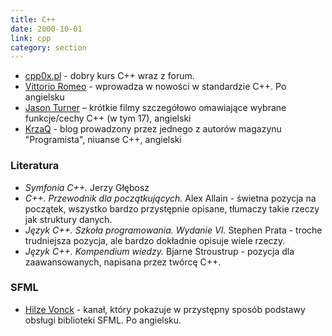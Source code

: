```yaml
---
title: C++
date: 2000-10-01
link: cpp
category: section
---
```


*   [cpp0x.pl](http://cpp0x.pl/) - dobry kurs C++ wraz z forum.
*   [Vittorio Romeo](https://www.youtube.com/channel/UC1XihgHdkNOQd5IBHnIZWbA) - wprowadza w nowości w standardzie C++. Po angielsku
*   [Jason Turner](https://www.youtube.com/user/lefticus1) – krótkie filmy szczegółowo omawiające wybrane funkcje/cechy C++ (w tym 17), angielski
*   [KrzaQ](https://dev.krzaq.cc/) - blog prowadzony przez jednego z autorów magazynu "Programista", niuanse C++, angielski

### Literatura

*   <cite>Symfonia C++.</cite> Jerzy Głębosz
*   <cite>C++. Przewodnik dla początkujących.</cite> Alex Allain - świetna pozycja na początek, wszystko bardzo przystępnie opisane, tłumaczy takie rzeczy jak struktury danych.
*   <cite>Język C++. Szkoła programowania. Wydanie VI.</cite> Stephen Prata - troche trudniejsza pozycja, ale bardzo dokładnie opisuje wiele rzeczy.
*   <cite>Język C++. Kompendium wiedzy.</cite> Bjarne Stroustrup - pozycja dla zaawansowanych, napisana przez twórcę C++.

### SFML

*   [Hilze Vonck](https://www.youtube.com/channel/UC8C7ncaMYnXyu-pRU0S9FLg) - kanał, który pokazuje w przystępny sposób podstawy obsługi biblioteki SFML. Po angielsku.
